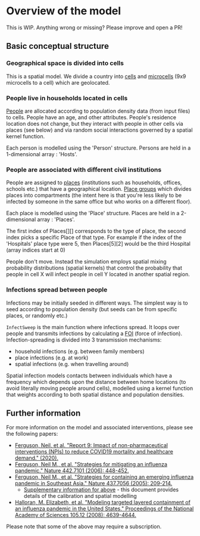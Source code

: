 # Overview of the model

This is WIP. Anything wrong or missing? Please improve and open a PR!

## Basic conceptual structure

### Geographical space is divided into cells

This is a spatial model. We divide a country into [cells](./model-glossary.md#Cells)
and [microcells](./model-glossary.md#Microcells) (9x9 microcells to a cell)
which are geolocated.

### People live in households located in cells

[People](./model-glossary.md#people) are allocated according to population
density data (from input files) to cells. People have an age, and other
attributes. People's residence location does not change, but they interact with
people in other cells via places (see below) and via random social interactions
governed by a spatial kernel function.

Each person is modelled using the 'Person' structure. Persons are held in a 1-dimensional array : 'Hosts'.

### People are associated with different civil institutions

People are assigned to [places](./model-glossary.md#Places) (institutions such
as households, offices, schools etc.) that have a geographical location.
[Place groups](./model-glossary.md#Places) which divides places into compartments
(the intent here is that you're less likely to be infected by someone in the same
office but who works on a different floor).

Each place is modelled using the 'Place' structure. Places are held in a 2-dimensional array : 'Places'. 

The first index of Places[][] corresponds to the type of place, the second index picks a specific Place of that type. For example if the index of the 'Hospitals' place type were 5, then Places[5][2] would be the third Hospital (array indices start at 0)

People don't move. Instead the simulation employs spatial mixing probability
distributions (spatial kernels) that control the probability that people in cell
X will infect people in cell Y located in another spatial region.

### Infections spread between people

Infections may be initially seeded in different ways. The simplest way is to
seed according to population density (but seeds can be from specific places,
or randomly etc.)

`InfectSweep` is the main function where infections spread. It loops over people
and transmits infections by calculating a [FOI](./model-glossary.md#FOI)
(force of infection). Infection-spreading is divided into 3 transmission
mechanisms:

- household infections (e.g. between family members)
- place infections (e.g. at work)
- spatial infections (e.g. when travelling around)

Spatial infection models contacts between individuals which have a frequency
which depends upon the distance between home locations (to avoid literally
moving people around cells), modelled using a kernel function that weights
according to both spatial distance and population densities.

## Further information

For more information on the model and associated interventions, please see
the following papers:

 - [Ferguson, Neil, et al. "Report 9: Impact of non-pharmaceutical interventions (NPIs) to reduce COVID19 mortality and healthcare demand." (2020).](https://www.imperial.ac.uk/media/imperial-college/medicine/sph/ide/gida-fellowships/Imperial-College-COVID19-NPI-modelling-16-03-2020.pdf)
 - [Ferguson, Neil M., et al. "Strategies for mitigating an influenza pandemic." Nature 442.7101 (2006): 448-452.](https://www.nature.com/articles/nature04795)
 - [Ferguson, Neil M., et al. "Strategies for containing an emerging influenza pandemic in Southeast Asia." Nature 437.7056 (2005): 209-214.](https://www.nature.com/articles/nature04017)
     - [Supplementary information for above](https://static-content.springer.com/esm/art%3A10.1038%2Fnature04017/MediaObjects/41586_2005_BFnature04017_MOESM1_ESM.pdf) - this document provides details of the calibration and spatial modelling
 - [Halloran, M. Elizabeth, et al. "Modeling targeted layered containment of an influenza pandemic in the United States." Proceedings of the National Academy of Sciences 105.12 (2008): 4639-4644.](https://www.pnas.org/content/105/12/4639.short)


Please note that some of the above may require a subscription.
